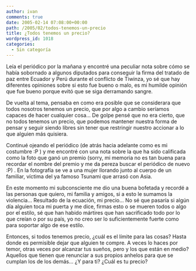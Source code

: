 ```yaml
---
author: ivan
comments: true
date: 2005-02-14 07:08:00+00:00
path: /2005/02/todos-tenemos-un-precio
title: ¿Todos tenemos un precio?
wordpress_id: 1018
categories:
  - Sin categoría
---
```


Leía el periódico por la mañana y encontré una peculiar nota sobre cómo se había sobornado a algunos diputados para conseguir la firma del tratado de paz entre Ecuador y Perú durante el conflicto de Tiwinza, yo sé que hay diferentes opiniones sobre si esto fue bueno o malo, es mi humilde opinión que fue bueno porque evitó que se siga derramando sangre.

De vuelta al tema, pensaba en como era posible que se considerara que todos nosotros tenemos un precio, que por algo a cambio seríamos capaces de hacer cualquier cosa... De golpe pensé que no era cierto, que no todos tenemos un precio, que podemos mantener nuestra forma de pensar y seguir siendo libres sin tener que restringir nuestro accionar a lo que alguien más quisiera.

Continué ojeando el periódico (de atrás hacia adelante como es mi costumbre :P ) y me encontré con una nota sobre la que ha sido calificada como la foto que ganó un premio (sorry, mi memoria no es tan buena para recordar el nombre del premio y me da pereza buscar el periódico de nuevo :P) . En la fotografía se ve a una mujer llorando junto al cuerpo de un familiar, víctima del ya famoso Tsunami que arrasó con Asia.

En este momento mi subconsciente me dio una buena bofetada y recordé a las personas que quiero, mi familia y amigos, si a esto le sumamos la violencia... Resultado de la ecuación, mi precio... No sé que pasaría si algún día alguien toca mi puerta y me dice, firmas esto o se mueren todos o algo por el estilo, sé que han habido mártires que han sacrificado todo por lo que creían o por su país, yo no creo ser lo suficientemente fuerte como para soportar algo de ese estilo.

Entonces, si todos tenemos precio, ¿cuál es el límite para las cosas? Hasta donde es permisible dejar que alguien te compre. A veces lo haces por temor, otras veces por alcanzar tus sueños, pero y los que están en medio? Aquellos que tienen que renunciar a sus propios anhelos para que se cumplan los de los demás... ¿Y para ti? ¿Cuál es tu precio?
